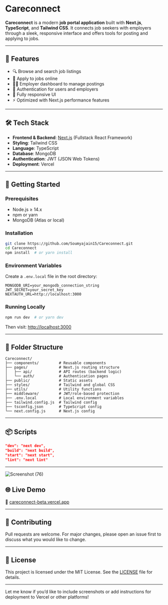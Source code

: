 # Careconnect

**Careconnect** is a modern **job portal application** built with **Next.js**, **TypeScript**, and **Tailwind CSS**. It connects job seekers with employers through a sleek, responsive interface and offers tools for posting and applying to jobs.

---

## 🌟 Features

* 🔍 Browse and search job listings
* 📝 Apply to jobs online
* 🧑‍💼 Employer dashboard to manage postings
* 🔐 Authentication for users and employers
* 📱 Fully responsive UI
* ⚡ Optimized with Next.js performance features

---

## 🛠 Tech Stack

* **Frontend & Backend**: [Next.js](https://nextjs.org/) (Fullstack React Framework)
* **Styling**: Tailwind CSS
* **Language**: TypeScript
* **Database**: MongoDB
* **Authentication**: JWT (JSON Web Tokens)
* **Deployment**: Vercel

---

## 🚀 Getting Started

### Prerequisites

* Node.js ≥ 14.x
* npm or yarn
* MongoDB (Atlas or local)

### Installation

```bash
git clone https://github.com/Soumyajain15/Careconnect.git
cd Careconnect
npm install  # or yarn install
```

### Environment Variables

Create a `.env.local` file in the root directory:

```env
MONGODB_URI=your_mongodb_connection_string
JWT_SECRET=your_secret_key
NEXTAUTH_URL=http://localhost:3000
```

### Running Locally

```bash
npm run dev  # or yarn dev
```

Then visit: [http://localhost:3000](http://localhost:3000)

---

## 📁 Folder Structure

```plaintext
Careconnect/
├── components/         # Reusable components
├── pages/              # Next.js routing structure
│   ├── api/            # API routes (backend logic)
│   └── auth/           # Authentication pages
├── public/             # Static assets
├── styles/             # Tailwind and global CSS
├── utils/              # Utility functions
├── middleware/         # JWT/role-based protection
├── .env.local          # Local environment variables
├── tailwind.config.js  # Tailwind config
├── tsconfig.json       # TypeScript config
└── next.config.js      # Next.js config
```

---

## 📦 Scripts

```json
"dev": "next dev",
"build": "next build",
"start": "next start",
"lint": "next lint"
```

---
![Screenshot (76)](https://github.com/user-attachments/assets/f21bd510-8196-4f77-9017-49ed4de7c728)

## 🌐 Live Demo

🔗 [careconnect-beta.vercel.app](https://careconnect-beta.vercel.app)

---

## 🤝 Contributing

Pull requests are welcome. For major changes, please open an issue first to discuss what you would like to change.

---

## 📄 License

This project is licensed under the MIT License. See the [LICENSE](LICENSE) file for details.

---

Let me know if you’d like to include screenshots or add instructions for deployment to Vercel or other platforms!

